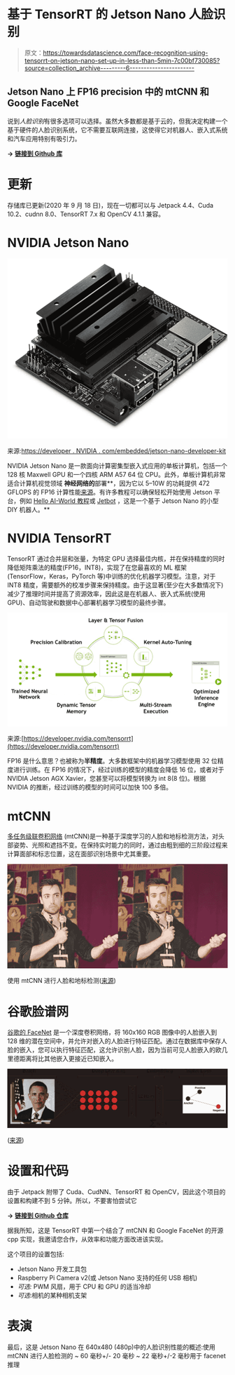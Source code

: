 # 基于 TensorRT 的 Jetson Nano 人脸识别

> 原文：<https://towardsdatascience.com/face-recognition-using-tensorrt-on-jetson-nano-set-up-in-less-than-5min-7c00bf730085?source=collection_archive---------6----------------------->

## Jetson Nano 上 FP16 precision 中的 mtCNN 和 Google FaceNet

说到*人脸识别*有很多选项可以选择。虽然大多数都是基于云的，但我决定构建一个基于硬件的人脸识别系统，它不需要互联网连接，这使得它对机器人、嵌入式系统和汽车应用特别有吸引力。

**→** [**链接到 Github 库**](https://github.com/nwesem/mtcnn_facenet_cpp_tensorRT)

# 更新

存储库已更新(2020 年 9 月 18 日)，现在一切都可以与 Jetpack 4.4、Cuda 10.2、cudnn 8.0、TensorRT 7.x 和 OpenCV 4.1.1 兼容。

# NVIDIA Jetson Nano

![](img/264a78637e6d00869e686b53514c54ff.png)

来源:[https://developer . NVIDIA . com/embedded/jetson-nano-developer-kit](https://developer.nvidia.com/embedded/jetson-nano-developer-kit)

NVIDIA Jetson Nano 是一款面向计算密集型嵌入式应用的单板计算机，包括一个 128 核 Maxwell GPU 和一个四核 ARM A57 64 位 CPU。此外，单板计算机非常适合计算机视觉领域 **神经网络的**部署**，因为它以 5–10W 的功耗提供 472 GFLOPS 的 FP16 计算性能[来源](https://elinux.org/Jetson_Nano)。有许多教程可以确保轻松开始使用 Jetson 平台，例如 [Hello AI-World 教程](https://github.com/dusty-nv/jetson-inference)或 [Jetbot](https://github.com/NVIDIA-AI-IOT/jetbot) ，这是一个基于 Jetson Nano 的小型 DIY 机器人。**

# NVIDIA TensorRT

TensorRT 通过合并层和张量，为特定 GPU 选择最佳内核，并在保持精度的同时降低矩阵乘法的精度(FP16，INT8)，实现了在您最喜欢的 ML 框架(TensorFlow，Keras，PyTorch 等)中训练的优化机器学习模型。注意，对于 INT8 精度，需要额外的校准步骤来保持精度。由于这显著(至少在大多数情况下)减少了推理时间并提高了资源效率，因此这是在机器人、嵌入式系统(使用 GPU)、自动驾驶和数据中心部署机器学习模型的最终步骤。

![](img/3729691a04de41014bd151c485bde8fc.png)

来源:[https://developer.nvidia.com/tensorrt](https://developer.nvidia.com/tensorrt)

FP16 是什么意思？也被称为**半精度**。大多数框架中的机器学习模型使用 32 位精度进行训练。在 FP16 的情况下，经过训练的模型的精度会降低 16 位，或者对于 NVIDIA Jetson AGX Xavier，您甚至可以将模型转换为 int 8(8 位)。根据 NVIDIA 的推断，经过训练的模型的时间可以加快 100 多倍。

# mtCNN

[多任务级联卷积网络](https://arxiv.org/pdf/1604.02878.pdf) (mtCNN)是一种基于深度学习的人脸和地标检测方法，对头部姿势、光照和遮挡不变。在保持实时能力的同时，通过由粗到细的三阶段过程来计算面部和标志位置，这在面部识别场景中尤其重要。

![](img/c77c594faf5478c7b76bef917d97565c.png)

使用 mtCNN 进行人脸和地标检测([来源](https://pypi.org/project/mtcnn/))

# 谷歌脸谱网

[谷歌的 FaceNet](https://arxiv.org/pdf/1503.03832.pdf) 是一个深度卷积网络，将 160x160 RGB 图像中的人脸嵌入到 128 维的潜在空间中，并允许对嵌入的人脸进行特征匹配。通过在数据库中保存人脸的嵌入，您可以执行特征匹配，这允许识别人脸，因为当前可见人脸嵌入的欧几里德距离将比其他嵌入更接近已知嵌入。

![](img/35c118788a128133817a6149b880c9d2.png)

([来源](/a-facenet-style-approach-to-facial-recognition-dc0944efe8d1))

# 设置和代码

由于 Jetpack 附带了 Cuda、CudNN、TensorRT 和 OpenCV，因此这个项目的设置和构建不到 5 分钟。所以，不要害怕尝试它

**→** [**链接到 Github 仓库**](https://github.com/nwesem/mtcnn_facenet_cpp_tensorRT)

据我所知，这是 TensorRT 中第一个结合了 mtCNN 和 Google FaceNet 的开源 cpp 实现，我邀请您合作，从效率和功能方面改进该实现。

这个项目的设置包括:
- Jetson Nano 开发工具包
- Raspberry Pi Camera v2(或 Jetson Nano 支持的任何 USB 相机)
- *可选:* PWM 风扇，用于 CPU 和 GPU 的适当冷却
- *可选*:相机的某种相机支架

# 表演

最后，这是 Jetson Nano 在 640x480 (480p)中的人脸识别性能的概述:使用 mtCNN 进行人脸检测的
~ 60 毫秒+/- 20 毫秒
~ 22 毫秒+/-2 毫秒用于 facenet 推理